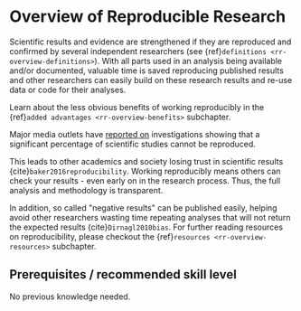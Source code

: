 # Overview of Reproducible Research

Scientific results and evidence are strengthened if they are reproduced
and confirmed by several independent researchers (see {ref}`definitions <rr-overview-definitions>`).
With all parts used in an analysis being available and/or documented, valuable time is saved reproducing published results and other researchers can easily build on these research results and re-use data or code for their analyses.

Learn about the less obvious benefits of working reproducibly in the {ref}`added advantages <rr-overview-benefits>` subchapter.

Major media outlets have [reported on](https://www.theguardian.com/science/2018/aug/27/attempt-to-replicate-major-social-scientific-findings-of-past-decade-fails) investigations showing that a significant percentage of scientific studies cannot be reproduced.

This leads to other academics and society losing trust in scientific results {cite}`baker2016reproducibility`.
Working reproducibly means others can check your results - even early on in the research process.
Thus, the full analysis and methodology is transparent.

In addition, so called "negative results" can be published easily, helping avoid other researchers wasting time repeating analyses that will not return the expected results {cite}`Dirnagl2010bias`.
For further reading resources on reproducibility, please checkout the {ref}`resources <rr-overview-resources>` subchapter.

## Prerequisites / recommended skill level
No previous knowledge needed.
